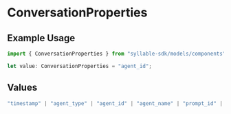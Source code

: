 # ConversationProperties

## Example Usage

```typescript
import { ConversationProperties } from "syllable-sdk/models/components";

let value: ConversationProperties = "agent_id";
```

## Values

```typescript
"timestamp" | "agent_type" | "agent_id" | "agent_name" | "prompt_id" | "prompt_name" | "llm_provider" | "llm_model" | "llm_version" | "is_legacy"
```